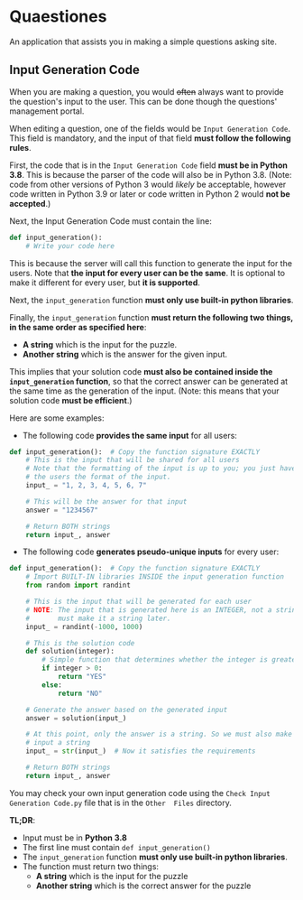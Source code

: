 # Quaestiones
 An application that assists you in making a simple questions asking site.

## Input Generation Code
When you are making a question, you would ~~often~~ always want to provide the question's input to the user. This can be
done though the questions' management portal.

When editing a question, one of the fields would be `Input Generation Code`. This field is mandatory, and the input of
that field **must follow the following rules**.

First, the code that is in the `Input Generation Code` field **must be in Python 3.8**. This is because the parser of 
the code will also be in Python 3.8.
(Note: code from other versions of Python 3 would *likely* be acceptable, however code written in Python 3.9 or later or
code written in Python 2 would **not be accepted**.)

Next, the Input Generation Code must contain the line:
```python
def input_generation():
    # Write your code here
```
This is because the server will call this function to generate the input for the users. Note that **the input for every
user can be the same**. It is optional to make it different for every user, but **it is supported**.

Next, the `input_generation` function **must only use built-in python libraries**.

Finally, the `input_generation` function **must return the following two things, in the same order as specified here**:
* **A string** which is the input for the puzzle.
* **Another string** which is the answer for the given input.

This implies that your solution code **must also be contained inside the `input_generation` function**, so that the 
correct answer can be generated at the same time as the generation of the input.
(Note: this means that your solution code **must be efficient**.)

Here are some examples:
* The following code **provides the same input** for all users:
```python
def input_generation():  # Copy the function signature EXACTLY
    # This is the input that will be shared for all users
    # Note that the formatting of the input is up to you; you just have to tell
    # the users the format of the input.
    input_ = "1, 2, 3, 4, 5, 6, 7"

    # This will be the answer for that input
    answer = "1234567"

    # Return BOTH strings
    return input_, answer
```
* The following code **generates pseudo-unique inputs** for every user:
```python
def input_generation():  # Copy the function signature EXACTLY
    # Import BUILT-IN libraries INSIDE the input generation function
    from random import randint

    # This is the input that will be generated for each user
    # NOTE: The input that is generated here is an INTEGER, not a string. So we
    #       must make it a string later.
    input_ = randint(-1000, 1000)

    # This is the solution code
    def solution(integer):
        # Simple function that determines whether the integer is greater than 0
        if integer > 0:
            return "YES"
        else:
            return "NO"

    # Generate the answer based on the generated input
    answer = solution(input_)

    # At this point, only the answer is a string. So we must also make the
    # input a string
    input_ = str(input_)  # Now it satisfies the requirements

    # Return BOTH strings
    return input_, answer
```

You may check your own input generation code using the `Check Input Generation Code.py` file that is in the `Other 
Files` directory.

**TL;DR**:
* Input must be in **Python 3.8**
* The first line must contain `def input_generation()`
* The `input_generation` function **must only use built-in python libraries**.
* The function must return two things:
    * **A string** which is the input for the puzzle
    * **Another string** which is the correct answer for the puzzle
